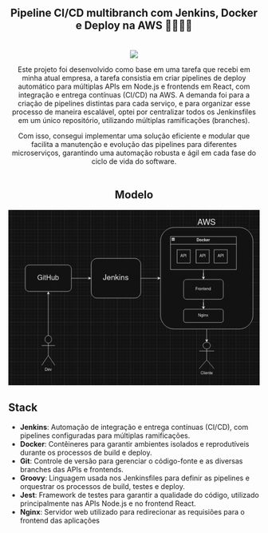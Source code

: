 <div align="center">
<h2> Pipeline CI/CD multibranch com Jenkins, Docker e Deploy na AWS 🤵🏻‍♂️🐳</h2>  <br>

<img src="https://www.jenkins.io/images/logos/jenkins/jenkins.svg" align="center" />

Este projeto foi desenvolvido como base em uma tarefa que recebi em minha atual empresa, a tarefa consistia em criar pipelines de deploy automático para múltiplas APIs em Node.js e frontends em React, com integração e entrega contínuas (CI/CD) na AWS. A demanda foi para a criação de pipelines distintas para cada serviço, e para organizar esse processo de maneira escalável, optei por centralizar todos os Jenkinsfiles em um único repositório, utilizando múltiplas ramificações (branches).

Com isso, consegui implementar uma solução eficiente e modular que facilita a manutenção e evolução das pipelines para diferentes microserviços, garantindo uma automação robusta e ágil em cada fase do ciclo de vida do software.<br><br>

<h2>Modelo</h2>
<img src="https://github.com/andradesysadmin/multibranch_jenkins_pipelines/blob/main/modelo.png">

</div>

<h2>Stack</h2>

- **Jenkins**: Automação de integração e entrega contínuas (CI/CD), com pipelines configuradas para múltiplas ramificações.
- **Docker**: Contêineres para garantir ambientes isolados e reprodutíveis durante os processos de build e deploy.
- **Git**: Controle de versão para gerenciar o código-fonte e as diversas branches das APIs e frontends.
- **Groovy**: Linguagem usada nos Jenkinsfiles para definir as pipelines e orquestrar os processos de build, testes e deploy.
- **Jest**: Framework de testes para garantir a qualidade do código, utilizado principalmente nas APIs Node.js e no frontend React.
- **Nginx**: Servidor web utilizado para redirecionar as requisiões para o frontend das aplicações 
